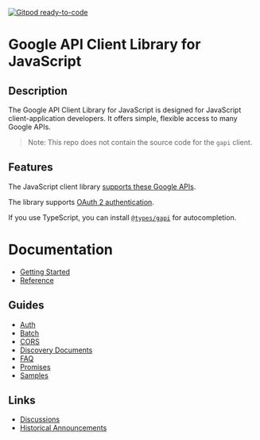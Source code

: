 [![Gitpod ready-to-code](https://img.shields.io/badge/Gitpod-ready--to--code-blue?logo=gitpod)](https://gitpod.io/#https://github.com/google/google-api-javascript-client)

# Google API Client Library for JavaScript

## Description

The Google API Client Library for JavaScript is designed for JavaScript client-application
developers. It offers simple, flexible access to many Google APIs.

> Note: This repo does not contain the source code for the `gapi` client.

## Features

The JavaScript client library [supports these Google APIs](https://developers.google.com/apis-explorer/#p/).

The library supports [OAuth 2 authentication](docs/auth.md).

If you use TypeScript, you can install [`@types/gapi`](https://www.npmjs.com/package/@types/gapi) for autocompletion.

# Documentation

- [Getting Started](docs/start.md)
- [Reference](docs/reference.md)

## Guides

- [Auth](docs/auth.md)
- [Batch](docs/batch.md)
- [CORS](docs/cors.md)
- [Discovery Documents](docs/discovery.md)
- [FAQ](docs/faq.md)
- [Promises](docs/promises.md)
- [Samples](docs/samples.md)

## Links

- [Discussions](https://github.com/google/google-api-javascript-client/issues)
- [Historical Announcements](http://google-api-javascript-client.blogspot.com/)
